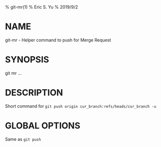 % git-mr(1)
% Eric S. Yu
% 2019/9/2

# NAME

git-mr - Helper command to push for Merge Request

# SYNOPSIS

git mr ...

# DESCRIPTION

Short command for `git push origin cur_branch:refs/heads/cur_branch -u`

# GLOBAL OPTIONS

Same as `git push`


